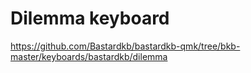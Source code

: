 # Dilemma keyboard

https://github.com/Bastardkb/bastardkb-qmk/tree/bkb-master/keyboards/bastardkb/dilemma
